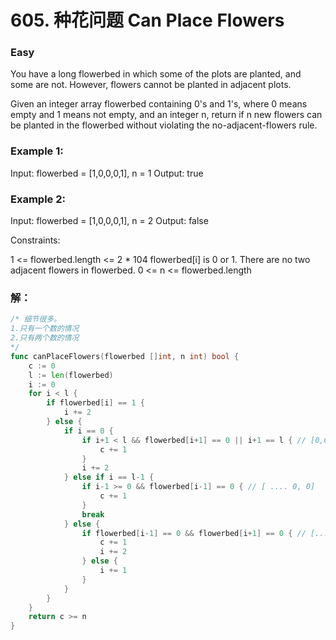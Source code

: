 # 605. 种花问题 Can Place Flowers

### Easy

You have a long flowerbed in which some of the plots are planted, and some are not. However, flowers cannot be planted in adjacent plots.

Given an integer array flowerbed containing 0's and 1's, where 0 means empty and 1 means not empty, and an integer n, return if n new flowers can be planted in the flowerbed without violating the no-adjacent-flowers rule.

### Example 1:

Input: flowerbed = [1,0,0,0,1], n = 1
Output: true

### Example 2:

Input: flowerbed = [1,0,0,0,1], n = 2
Output: false

Constraints:

1 <= flowerbed.length <= 2 * 104
flowerbed[i] is 0 or 1.
There are no two adjacent flowers in flowerbed.
0 <= n <= flowerbed.length

### 解：

```go
/* 细节很多。
1.只有一个数的情况
2.只有两个数的情况
*/
func canPlaceFlowers(flowerbed []int, n int) bool {
	c := 0
	l := len(flowerbed)
	i := 0
	for i < l {
		if flowerbed[i] == 1 {
			i += 2
		} else {
			if i == 0 {
				if i+1 < l && flowerbed[i+1] == 0 || i+1 == l { // [0,0 ...] 或 只有[0]的情况
					c += 1
				}
				i += 2
			} else if i == l-1 {
				if i-1 >= 0 && flowerbed[i-1] == 0 { // [ .... 0, 0]
					c += 1
				}
				break
			} else {
				if flowerbed[i-1] == 0 && flowerbed[i+1] == 0 { // [... 0, 0, 0, ...]
					c += 1
					i += 2
				} else {
					i += 1
				}
			}
		}
	}
	return c >= n
}
```